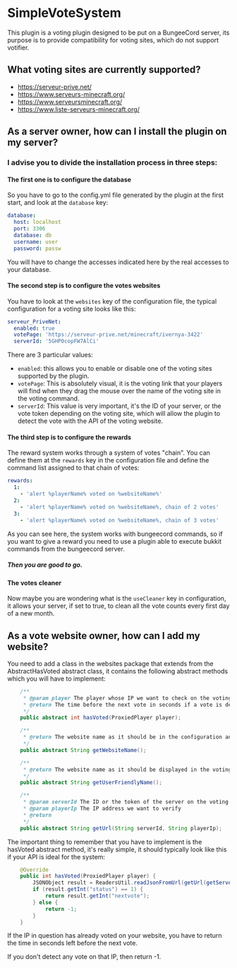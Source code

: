 # SimpleVoteSystem

This plugin is a voting plugin designed to be put on a BungeeCord server, its purpose is to provide compatibility for voting sites, which do not support votifier.


## What voting sites are currently supported?

- https://serveur-prive.net/
- https://www.serveurs-minecraft.org/
- https://www.serveursminecraft.org/
- https://www.liste-serveurs-minecraft.org/

## As a server owner, how can I install the plugin on my server?

### I advise you to divide the installation process in three steps:

#### The first one is to configure the database
So you have to go to the config.yml file generated by the plugin at the first start, and look at the `database` key:
```yaml
database:
  host: localhost
  port: 3306
  database: db
  username: user 
  password: passw
```

You will have to change the accesses indicated here by the real accesses to your database.

#### The second step is to configure the votes websites
You have to look at the `websites` key of the configuration file, the typical configuration for a voting site looks like this:
```yaml
serveur_PriveNet:
  enabled: true
  votePage: 'https://serveur-prive.net/minecraft/ivernya-3422'
  serverId: '5GHP0copFW7AlCi'
```
There are 3 particular values:
- `enabled`: this allows you to enable or disable one of the voting sites supported by the plugin.
- `votePage`: This is absolutely visual, it is the voting link that your players will find when they drag the mouse over the name of the voting site in the voting command.
- `serverId`: This value is very important, it's the ID of your server, or the vote token depending on the voting site, which will allow the plugin to detect the vote with the API of the voting website.

#### The third step is to configure the rewards
The reward system works through a system of votes "chain". You can define them at the `rewards` key in the configuration file and define the command list assigned to that chain of votes:
```yaml
rewards:
  1:
    - 'alert %playerName% voted on %websiteName%'
  2:
    - 'alert %playerName% voted on %websiteName%, chain of 2 votes'
  3:
    - 'alert %playerName% voted on %websiteName%, chain of 3 votes'
```

As you can see here, the system works with bungeecord commands, so if you want to give a reward you need to use a plugin able to execute bukkit commands from the bungeecord server.

##### Then you are good to go.

#### The votes cleaner
Now maybe you are wondering what is the `useCleaner` key in configuration, it allows your server, if set to true, to clean all the vote counts every first day of a new month.

## As a vote website owner, how can I add my website?
You need to add a class in the websites package that extends from the AbstractHasVoted abstract class, it contains the following abstract methods which you will have to implement:

```java 
    /**
     * @param player The player whose IP we want to check on the voting website
     * @return The time before the next vote in seconds if a vote is detected, or -1 if no vote is detected.
     */
    public abstract int hasVoted(ProxiedPlayer player);

    /**
     * @return The website name as it should be in the configuration and database.
     */
    public abstract String getWebsiteName();

    /**
     * @return The website name as it should be displayed in the voting comand, and the websiteName placeholder
     */
    public abstract String getUserFriendlyName();

    /**
     * @param serverId The ID or the token of the server on the voting website
     * @param playerIp The IP address we want to verify
     * @return
     */
    public abstract String getUrl(String serverId, String playerIp);
```

The important thing to remember that you have to implement is the hasVoted abstract method, it's really simple, it should typically look like this if your API is ideal for the system:

```java
    @Override
    public int hasVoted(ProxiedPlayer player) {
        JSONObject result = ReadersUtil.readJsonFromUrl(getUrl(getServerIdForWebsite(), player.getAddress().getHostString()));
        if (result.getInt("status") == 1) {
            return result.getInt("nextvote");
        } else {
            return -1;
        }
    }
```


If the IP in question has already voted on your website, you have to return the time in seconds left before the next vote.

If you don't detect any vote on that IP, then return -1.
